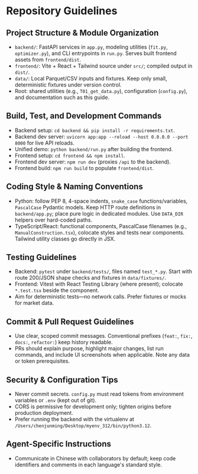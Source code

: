 # Repository Guidelines

## Project Structure & Module Organization
- `backend/`: FastAPI services in `app.py`, modeling utilities (`fit.py`, `optimizer.py`), and CLI entrypoints in `run.py`. Serves built frontend assets from `frontend/dist`.
- `frontend/`: Vite + React + Tailwind source under `src/`; compiled output in `dist/`.
- `data/`: Local Parquet/CSV inputs and fixtures. Keep only small, deterministic fixtures under version control.
- Root: shared utilities (e.g., `T01_get_data.py`), configuration (`config.py`), and documentation such as this guide.

## Build, Test, and Development Commands
- Backend setup: `cd backend && pip install -r requirements.txt`.
- Backend dev server: `uvicorn app:app --reload --host 0.0.0.0 --port 8000` for live API reloads.
- Unified demo: `python backend/run.py` after building the frontend.
- Frontend setup: `cd frontend && npm install`.
- Frontend dev server: `npm run dev` (proxies `/api` to the backend).
- Frontend build: `npm run build` to populate `frontend/dist`.

## Coding Style & Naming Conventions
- Python: follow PEP 8, 4-space indents, `snake_case` functions/variables, `PascalCase` Pydantic models. Keep HTTP route definitions in `backend/app.py`; place pure logic in dedicated modules. Use `DATA_DIR` helpers over hard-coded paths.
- TypeScript/React: functional components, PascalCase filenames (e.g., `ManualConstruction.tsx`), colocate styles and tests near components. Tailwind utility classes go directly in JSX.

## Testing Guidelines
- Backend: `pytest` under `backend/tests/`, files named `test_*.py`. Start with route 200/JSON shape checks and fixtures in `data/fixtures/`.
- Frontend: Vitest with React Testing Library (where present); colocate `*.test.tsx` beside the component.
- Aim for deterministic tests—no network calls. Prefer fixtures or mocks for market data.

## Commit & Pull Request Guidelines
- Use clear, scoped commit messages. Conventional prefixes (`feat:`, `fix:`, `docs:`, `refactor:`) keep history readable.
- PRs should explain purpose, highlight major changes, list run commands, and include UI screenshots when applicable. Note any data or token prerequisites.

## Security & Configuration Tips
- Never commit secrets. `config.py` must read tokens from environment variables or `.env` (kept out of git).
- CORS is permissive for development only; tighten origins before production deployment.
- Prefer running the backend with the virtualenv at `/Users/chenjunming/Desktop/myenv_312/bin/python3.12`.

## Agent-Specific Instructions
- Communicate in Chinese with collaborators by default; keep code identifiers and comments in each language's standard style.
